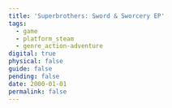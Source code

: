```yaml
---
title: 'Superbrothers: Sword & Sworcery EP'
tags:
  - game
  - platform_steam
  - genre_action-adventure
digital: true
physical: false
guide: false
pending: false
date: 2000-01-01
permalink: false
---
```

